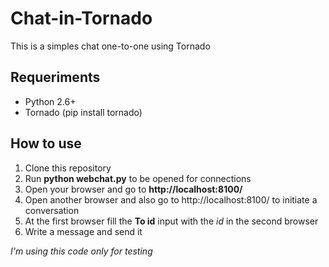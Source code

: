 # Chat-in-Tornado

This is a simples chat one-to-one using Tornado

## Requeriments

* Python 2.6+
* Tornado (pip install tornado)

## How to use

1. Clone this repository
2. Run **python webchat.py** to be opened for connections
3. Open your browser and go to **http://localhost:8100/**
4. Open another browser and also go to http://localhost:8100/ to initiate a conversation
5. At the first browser fill the **To id** input with the *id* in the second browser
6. Write a message and send it

*I'm using this code only for testing*
